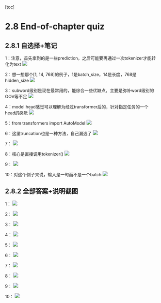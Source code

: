 [toc]
# 2.8 End-of-chapter quiz

## 2.8.1 自选择+笔记

1：注意，首先拿到的是一些prediction，之后可能要再通过一次tokenizer才能转化为text
![](./MarkdownPictures/2021-08-09-13-56-53.png)

2：想一想那个[1, 14, 768]的例子，1是batch_size，14是长度，768是hidden_size
![](./MarkdownPictures/2021-08-09-13-58-18.png)

3：subword级别是现在最常用的，能综合一些优缺点，主要是弥补word级别的OOV等不足
![](./MarkdownPictures/2021-08-09-13-59-49.png)

4：model head感觉可以理解为经过transformer后的，针对指定任务的一个head的感觉
![](./MarkdownPictures/2021-08-09-14-04-18.png)

5：from transformers import AutoModel
![](./MarkdownPictures/2021-08-09-14-05-12.png)

6：这里truncation也是一种方法，自己漏选了
![](./MarkdownPictures/2021-08-09-14-06-07.png)

7：
![](./MarkdownPictures/2021-08-09-14-07-26.png)

8：核心是直接调用tokenizer()
![](./MarkdownPictures/2021-08-09-14-08-48.png)

9：
![](./MarkdownPictures/2021-08-09-14-09-37.png)

10：对这个例子来说，输入是一句而不是一个batch
![](./MarkdownPictures/2021-08-09-14-12-54.png)

## 2.8.2 全部答案+说明截图

1：
![](./MarkdownPictures/2021-08-09-14-13-43.png)

2：
![](./MarkdownPictures/2021-08-09-14-13-58.png)

3：
![](./MarkdownPictures/2021-08-09-14-14-38.png)

4：
![](./MarkdownPictures/2021-08-09-14-14-53.png)

5：
![](./MarkdownPictures/2021-08-09-14-15-09.png)

6：
![](./MarkdownPictures/2021-08-09-14-15-35.png)

7：
![](./MarkdownPictures/2021-08-09-14-16-14.png)

8：
![](./MarkdownPictures/2021-08-09-14-16-33.png)

9：
![](./MarkdownPictures/2021-08-09-14-17-11.png)

10：
![](./MarkdownPictures/2021-08-09-14-17-33.png)

